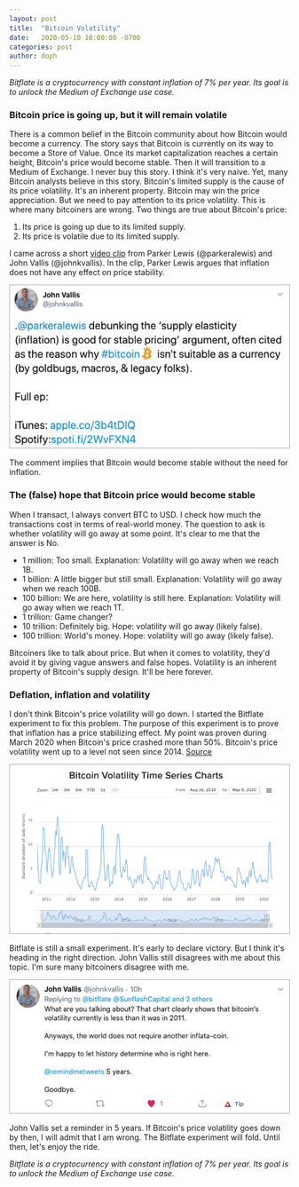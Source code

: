 ```yaml
---
layout: post
title:  "Bitcoin Volatility"
date:   2020-05-10 10:00:00 -0700
categories: post
author: doph
---
```


*Bitflate is a cryptocurrency with constant inflation of 7% per year. Its goal is to unlock the Medium of Exchange use case.*

### Bitcoin price is going up, but it will remain volatile

There is a common belief in the Bitcoin community about how Bitcoin would become a currency. The story says that Bitcoin is currently on its way to become a Store of Value. Once its market capitalization reaches a certain height, Bitcoin's price would become stable. Then it will transition to a Medium of Exchange. I never buy this story. I think it's very naive. Yet, many Bitcoin analysts believe in this story. Bitcoin's limited supply is the cause of its price volatility. It's an inherent property. Bitcoin may win the price appreciation. But we need to pay attention to its price volatility. This is where many bitcoiners are wrong. Two things are true about Bitcoin's price:

1. Its price is going up due to its limited supply.
2. Its price is volatile due to its limited supply.

I came across a short [video clip](https://twitter.com/johnkvallis/status/1257419107848290304) from Parker Lewis (@parkeralewis) and John Vallis (@johnkvallis). In the clip, Parker Lewis argues that inflation does not have any effect on price stability.

<img src="/assets/images/ParkerLewisJohnVallis.png" alt="John Vallis & Parker Lewis tweet" style="border: 1px solid #aaa" />

The comment implies that Bitcoin would become stable without the need for inflation.

### The (false) hope that Bitcoin price would become stable

When I transact, I always convert BTC to USD. I check how much the transactions cost in terms of real-world money. The question to ask is whether volatility will go away at some point. It's clear to me that the answer is No.

- 1 million: Too small. Explanation: Volatility will go away when we reach 1B.
- 1 billion: A little bigger but still small. Explanation: Volatility will go away when we reach 100B.
- 100 billion: We are here, volatility is still here. Explanation: Volatility will go away when we reach 1T.
- 1 trillion: Game changer?
- 10 trillion: Definitely big. Hope: volatility will go away (likely false).
- 100 trillion: World's money. Hope: volatility will go away (likely false).

Bitcoiners like to talk about price. But when it comes to volatility, they'd avoid it by giving vague answers and false hopes. Volatility is an inherent property of Bitcoin's supply design. It'll be here forever.

### Deflation, inflation and volatility

I don't think Bitcoin's price volatility will go down. I started the Bitflate experiment to fix this problem. The purpose of this experiment is to prove that inflation has a price stabilizing effect. My point was proven during March 2020 when Bitcoin's price crashed more than 50%. Bitcoin's price volatility went up to a level not seen since 2014. [Source](https://www.buybitcoinworldwide.com/volatility-index/)

<img src="/assets/images/BitcoinVolatility-05-2020.png" alt="BitcoinVolatility-05-2020" style="border: 1px solid #aaa" />

Bitflate is still a small experiment. It's early to declare victory. But I think it's heading in the right direction. John Vallis still disagrees with me about this topic. I'm sure many bitcoiners disagree with me.

<img src="/assets/images/JohnVallis5Year.png" alt="JohnVallis5Year" style="border: 1px solid #aaa" />

John Vallis set a reminder in 5 years. If Bitcoin's price volatility goes down by then, I will admit that I am wrong. The Bitflate experiment will fold. Until then, let's enjoy the ride.

*Bitflate is a cryptocurrency with constant inflation of 7% per year. Its goal is to unlock the Medium of Exchange use case.*